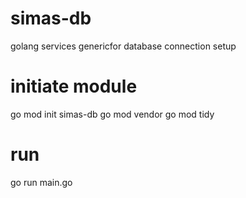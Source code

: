 # simas-db
golang services genericfor  database connection setup

# initiate module
go mod init simas-db
go mod vendor
go mod tidy

# run
go run main.go
